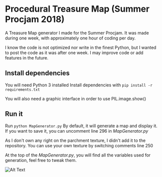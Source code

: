 # Procedural Treasure Map (Summer Procjam 2018)

A Treasure Map generator I made for the Summer Procjam.
It was made during one week, with approximately one hour of coding per day.

I know the code is not optimized nor write in the finest Python, but I wanted to post the code as it was after one week.
I may improve code or add features in the future.

## Install dependencies

You will need Python 3 installed
Install dependencies with `pip install -r requirements.txt`

You will also need a graphic interface in order to use PIL.image.show()

## Run it

Run `python MapGenerator.py`
By default, it will generate a map and display it.
If you want to save it, you can uncomment line 296 in *MapGenerator.py*

As I don't own any right on the parchment texture, I didn't add it to the repository. 
You can use your own texture by switching comments line 250

At the top of the *MapGenerator.py*, you will find all the variables used for generation, feel free to tweak them.

![Alt Text](https://github.com/Zibe/ProceduralTreasureMap/blob/master/Capture.gif)
